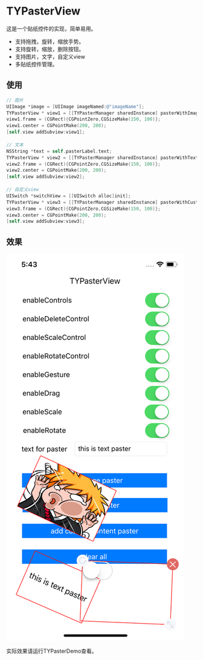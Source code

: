 # TYPasterView
这是一个贴纸控件的实现，简单易用。

- 支持拖拽，旋转，缩放手势。
- 支持旋转，缩放，删除按钮。
- 支持图片，文字，自定义view
- 多贴纸控件管理。



## 使用

``` objective-c
// 图片
UIImage *image = [UIImage imageNamed:@"imageName"];
TYPasterView * view1 = [[TYPasterManager sharedInstance] pasterWithImage:image];
view1.frame = (CGRect){CGPointZero,CGSizeMake(150, 100)};
view1.center = CGPointMake(200, 200);
[self.view addSubview:view1];

// 文本
NSString *text = self.pasterLabel.text;
TYPasterView * view2 = [[TYPasterManager sharedInstance] pasterWithText:text];
view2.frame = (CGRect){CGPointZero,CGSizeMake(150, 100)};
view2.center = CGPointMake(200, 200);
[self.view addSubview:view2];

// 自定义view
UISwitch *switchView = [[UISwitch alloc]init];
TYPasterView * view3 = [[TYPasterManager sharedInstance] pasterWithCustomeView:switchView];
view3.frame = (CGRect){CGPointZero,CGSizeMake(150, 100)};
view3.center = CGPointMake(200, 200);
[self.view addSubview:view3];
```



## 效果



![screenshot1](screenshot/screenshot1.png)

实际效果请运行TYPasterDemo查看。